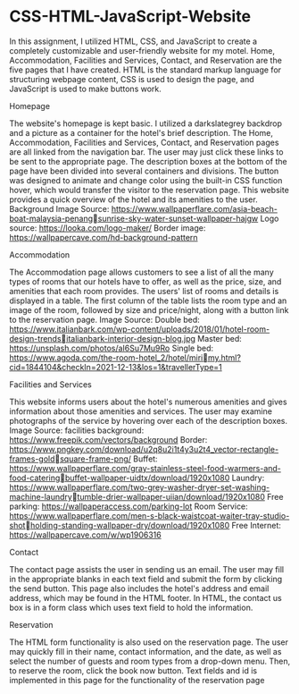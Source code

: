 # CSS-HTML-JavaScript-Website


In this assignment, I utilized HTML, CSS, and JavaScript to create a completely 
customizable and user-friendly website for my motel. Home, Accommodation, Facilities 
and Services, Contact, and Reservation are the five pages that I have created. HTML is 
the standard markup language for structuring webpage content, CSS is used to design 
the page, and JavaScript is used to make buttons work.

Homepage

The website's homepage is kept basic. I utilized a darkslategrey backdrop and a picture 
as a container for the hotel's brief description. The Home, Accommodation, Facilities 
and Services, Contact, and Reservation pages are all linked from the navigation bar. 
The user may just click these links to be sent to the appropriate page. The description 
boxes at the bottom of the page have been divided into several containers and 
divisions. The button was designed to animate and change color using the built-in CSS 
function hover, which would transfer the visitor to the reservation page. This website 
provides a quick overview of the hotel and its amenities to the user.
Background Image Source: https://www.wallpaperflare.com/asia-beach-boat-malaysia-penangsunrise-sky-water-sunset-wallpaper-hajgw
Logo source: https://looka.com/logo-maker/
Border image: https://wallpapercave.com/hd-background-pattern

Accommodation

The Accommodation page allows customers to see a list of all the many types of rooms 
that our hotels have to offer, as well as the price, size, and amenities that each room 
provides. The users' list of rooms and details is displayed in a table. The first column of 
the table lists the room type and an image of the room, followed by size and price/night, 
along with a button link to the reservation page.
Image Source: 
Double bed: https://www.italianbark.com/wp-content/uploads/2018/01/hotel-room-design-trendsitalianbark-interior-design-blog.jpg
Master bed: https://unsplash.com/photos/aI6Su7Mu9Ro
Single bed: https://www.agoda.com/the-room-hotel_2/hotel/mirimy.html?cid=1844104&checkIn=2021-12-13&los=1&travellerType=1

Facilities and Services

This website informs users about the hotel's numerous amenities and gives information 
about those amenities and services. The user may examine photographs of the service 
by hovering over each of the description boxes.
Image Source: 
facilities background: https://www.freepik.com/vectors/background
Border: https://www.pngkey.com/download/u2q8u2i1t4y3u2t4_vector-rectangle-frames-goldsquare-frame-png/
Buffet: https://www.wallpaperflare.com/gray-stainless-steel-food-warmers-and-food-cateringbuffet-wallpaper-uidtx/download/1920x1080
Laundry: https://www.wallpaperflare.com/two-grey-washer-dryer-set-washing-machine-laundrytumble-drier-wallpaper-uiian/download/1920x1080
Free parking: https://wallpaperaccess.com/parking-lot
Room Service: https://www.wallpaperflare.com/men-s-black-waistcoat-waiter-tray-studio-shotholding-standing-wallpaper-dry/download/1920x1080
Free Internet: https://wallpapercave.com/w/wp1906316


Contact

The contact page assists the user in sending us an email. The user may fill in the 
appropriate blanks in each text field and submit the form by clicking the send button. 
This page also includes the hotel's address and email address, which may be found in 
the HTML footer. In HTML, the contact us box is in a form class which uses text field to 
hold the information.

Reservation

The HTML form functionality is also used on the reservation page. The user may quickly 
fill in their name, contact information, and the date, as well as select the number of 
guests and room types from a drop-down menu. Then, to reserve the room, click the 
book now button. Text fields and id is implemented in this page for the functionality of 
the reservation page
